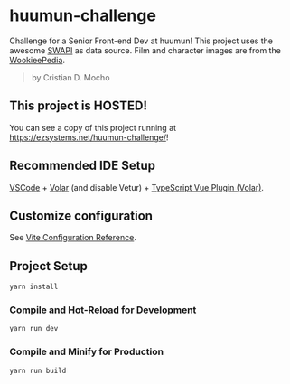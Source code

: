 # huumun-challenge

Challenge for a Senior Front-end Dev at huumun! This project uses the awesome [SWAPI](https://swapi.dev/) as data source. Film and character images are from the [WookieePedia](https://starwars.fandom.com/wiki/Main_Page).

> by Cristian D. Mocho

## This project is HOSTED!

You can see a copy of this project running at https://ezsystems.net/huumun-challenge/!

## Recommended IDE Setup

[VSCode](https://code.visualstudio.com/) + [Volar](https://marketplace.visualstudio.com/items?itemName=Vue.volar) (and disable Vetur) + [TypeScript Vue Plugin (Volar)](https://marketplace.visualstudio.com/items?itemName=Vue.vscode-typescript-vue-plugin).

## Customize configuration

See [Vite Configuration Reference](https://vitejs.dev/config/).

## Project Setup

```sh
yarn install
```

### Compile and Hot-Reload for Development

```sh
yarn run dev
```

### Compile and Minify for Production

```sh
yarn run build
```

